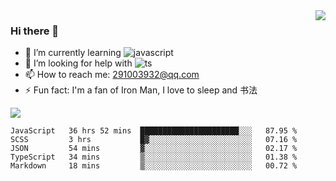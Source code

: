 <img align='right' src='https://github-readme-stats.vercel.app/api?username=niaogege&show_icons=true&theme=radical'/>

### Hi there 👋

- 🌱 I’m currently learning ![javascript](https://img.shields.io/badge/javacript-learn-orange)
- 🤔 I’m looking for help with ![ts](https://img.shields.io/badge/ts-learn-yellow)
- 📫 How to reach me: 291003932@qq.com
- ⚡ Fun fact:  I'm a fan of Iron Man, I love to sleep and 书法

![](https://github-readme-stats.vercel.app/api/top-langs/?username=niaogege&layout=compact)

<!--START_SECTION:waka-->
```text
JavaScript   36 hrs 52 mins  ██████████████████████░░░   87.95 % 
SCSS         3 hrs           █▓░░░░░░░░░░░░░░░░░░░░░░░   07.16 % 
JSON         54 mins         ▓░░░░░░░░░░░░░░░░░░░░░░░░   02.17 % 
TypeScript   34 mins         ▒░░░░░░░░░░░░░░░░░░░░░░░░   01.38 % 
Markdown     18 mins         ▒░░░░░░░░░░░░░░░░░░░░░░░░   00.72 % 
```
<!--END_SECTION:waka-->
